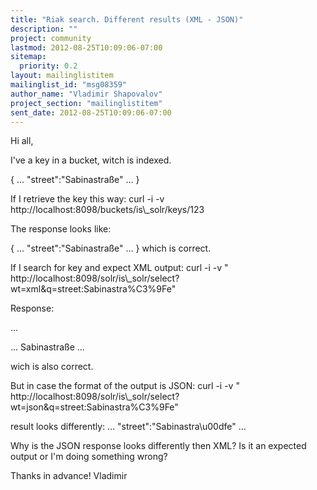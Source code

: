 ```yaml
---
title: "Riak search. Different results (XML - JSON)"
description: ""
project: community
lastmod: 2012-08-25T10:09:06-07:00
sitemap:
  priority: 0.2
layout: mailinglistitem
mailinglist_id: "msg08359"
author_name: "Vladimir Shapovalov"
project_section: "mailinglistitem"
sent_date: 2012-08-25T10:09:06-07:00
---
```



Hi all,

I've a key in a bucket, witch is indexed.

{
...
"street":"Sabinastraße"
...
}

If I retrieve the key this way:
curl -i -v http://localhost:8098/buckets/is\\_solr/keys/123

The response looks like:

{
...
"street":"Sabinastraße"
...
}
which is correct.

If I search for key and expect XML output:
curl -i -v "
http://localhost:8098/solr/is\\_solr/select?wt=xml&q=street:Sabinastra%C3%9Fe"

Response:

...


...
 Sabinastraße
 ...


wich is also correct.

But in case the format of the output is JSON:
curl -i -v "
http://localhost:8098/solr/is\\_solr/select?wt=json&q=street:Sabinastra%C3%9Fe"


result looks differently:
...
"street":"Sabinastra\\u00dfe"
...

Why is the JSON response looks differently then XML?
Is it an expected output or I'm doing something wrong?

Thanks in advance!
Vladimir
